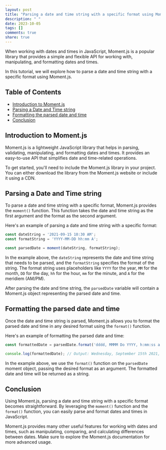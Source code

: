 ```yaml
---
layout: post
title: "Parsing a date and time string with a specific format using Moment.js"
description: " "
date: 2023-10-05
tags: []
comments: true
share: true
---
```


When working with dates and times in JavaScript, Moment.js is a popular library that provides a simple and flexible API for working with, manipulating, and formatting dates and times.

In this tutorial, we will explore how to parse a date and time string with a specific format using Moment.js.

## Table of Contents
- [Introduction to Moment.js](#introduction-to-momentjs)
- [Parsing a Date and Time string](#parsing-a-date-and-time-string)
- [Formatting the parsed date and time](#formatting-the-parsed-date-and-time)
- [Conclusion](#conclusion)

## Introduction to Moment.js
Moment.js is a lightweight JavaScript library that helps in parsing, validating, manipulating, and formatting dates and times. It provides an easy-to-use API that simplifies date and time-related operations.

To get started, you'll need to include the Moment.js library in your project. You can either download the library from the Moment.js website or include it using a CDN.

## Parsing a Date and Time string
To parse a date and time string with a specific format, Moment.js provides the `moment()` function. This function takes the date and time string as the first argument and the format as the second argument.

Here's an example of parsing a date and time string with a specific format:

```javascript
const dateString = '2021-09-15 10:30 AM';
const formatString = 'YYYY-MM-DD hh:mm A';

const parsedDate = moment(dateString, formatString);
```

In the example above, the `dateString` represents the date and time string that needs to be parsed, and the `formatString` specifies the format of the string. The format string uses placeholders like `YYYY` for the year, `MM` for the month, `DD` for the day, `hh` for the hour, `mm` for the minute, and `A` for the meridiem (AM/PM).

After parsing the date and time string, the `parsedDate` variable will contain a Moment.js object representing the parsed date and time.

## Formatting the parsed date and time
Once the date and time string is parsed, Moment.js allows you to format the parsed date and time in any desired format using the `format()` function.

Here's an example of formatting the parsed date and time:

```javascript
const formattedDate = parsedDate.format('dddd, MMMM Do YYYY, h:mm:ss a');

console.log(formattedDate); // Output: Wednesday, September 15th 2021, 10:30:00 am
```

In the example above, we use the `format()` function on the `parsedDate` moment object, passing the desired format as an argument. The formatted date and time will be returned as a string.

## Conclusion
Using Moment.js, parsing a date and time string with a specific format becomes straightforward. By leveraging the `moment()` function and the `format()` function, you can easily parse and format dates and times in JavaScript.

Moment.js provides many other useful features for working with dates and times, such as manipulating, comparing, and calculating differences between dates. Make sure to explore the Moment.js documentation for more advanced usage.